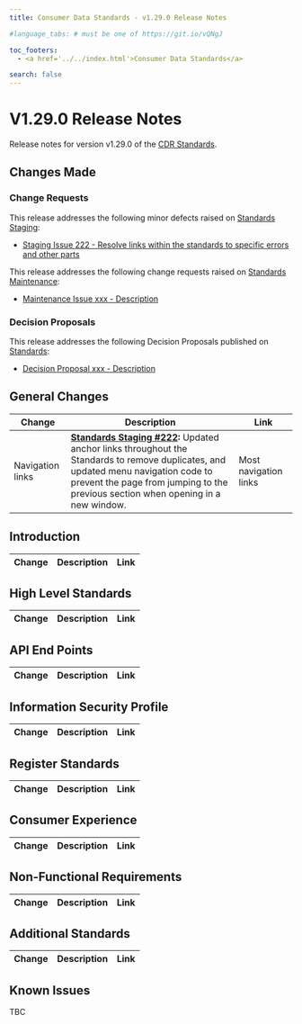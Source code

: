 ```yaml
---
title: Consumer Data Standards - v1.29.0 Release Notes

#language_tabs: # must be one of https://git.io/vQNgJ

toc_footers:
  - <a href='../../index.html'>Consumer Data Standards</a>

search: false
---
```


# V1.29.0 Release Notes
Release notes for version v1.29.0 of the [CDR Standards](../../index.html).

## Changes Made
### Change Requests

This release addresses the following minor defects raised on [Standards Staging](https://github.com/ConsumerDataStandardsAustralia/standards-staging/issues):

- [Staging Issue 222 - Resolve links within the standards to specific errors and other parts](https://github.com/ConsumerDataStandardsAustralia/standards-staging/issues/222)

This release addresses the following change requests raised on [Standards Maintenance](https://github.com/ConsumerDataStandardsAustralia/standards-maintenance/issues):

- [Maintenance Issue xxx - Description](https://github.com/ConsumerDataStandardsAustralia/standards-maintenance/issues/xxx)

### Decision Proposals

This release addresses the following Decision Proposals published on [Standards](https://github.com/ConsumerDataStandardsAustralia/standards/issues):

- [Decision Proposal xxx - Description](https://github.com/ConsumerDataStandardsAustralia/standards/issues/xxx)

## General Changes
|Change|Description|Link|
|------|-----------|----|
|Navigation links|**[Standards Staging #222](https://github.com/ConsumerDataStandardsAustralia/standards-staging/issues/222):** Updated anchor links throughout the Standards to remove duplicates, and updated menu navigation code to prevent the page from jumping to the previous section when opening in a new window.|Most navigation links|


## Introduction

|Change|Description|Link|
|------|-----------|----|


## High Level Standards

|Change|Description|Link|
|------|-----------|----|

## API End Points

|Change|Description|Link|
|------|-----------|----|

## Information Security Profile

|Change|Description|Link|
|------|-----------|----|

## Register Standards

|Change|Description|Link|
|------|-----------|----|

## Consumer Experience

|Change|Description|Link|
|------|-----------|----|

## Non-Functional Requirements

|Change|Description|Link|
|------|-----------|----|

## Additional Standards

|Change|Description|Link|
|------|-----------|----|

## Known Issues

TBC